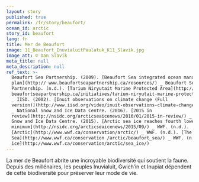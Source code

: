 ```yaml
---
layout: story
published: true
permalink: /fr/story/beaufort/
ocean_id: arctic
story_id: beaufort
lang: fr
title: Mer de Beaufort
image: 11_Beaufort_InuvialuitPaulatuk_K11_Slavik.jpg
image_att: © Dan Slavik
meta_title: null
meta_description: null
ref_text: >-
  Beaufort Sea Partnership. (2009). [Beaufort Sea integrated ocean management
  plan](http:// www.beaufortseapartnership.ca/resources/) _ Beaufort Sea
  Partnership. (n.d.). [Tarium Niryutait Marine Protected Area](http://www.
  beaufortseapartnership.ca/initiatives/tarium-niryutait-marine-protected-area/)
  _ IISD. (2002). [Inuit observations on climate change (Full
  version)](http://www.iisd.org/video/inuit-observations-climate-change-full-length-version-dvd)
  _ National Snow and Ice Data Centre. (2016). [2015 in
  review](http://nsidc.org/arcticseaicenews/2016/01/2015-in-review/) _ National
  Snow and Ice Data Centre. (2015). [Arctic sea ice reaches fourth lowest
  minimum](http://nsidc.org/arcticseaicenews/2015/09/) _ WWF. (n.d.).
  [Arctic](http://www.wwf.ca/conservation/arctic/) _ WWF. (n.d.). [The Beaufort
  Sea](http://www.wwf.ca/conservation /arctic/beaufort_sea/) _ WWF. (n.d.). [Sea
  ice](http://www.wwf.ca/conservation/arctic/sea_ice/)
---
```


La mer de Beaufort abrite une incroyable biodiversité qui soutient la faune. Depuis des millénaires, les peuples Inuvialuit, Gwich’in et Inupiat dépendent de cette biodiversité pour préserver leur mode de vie.
